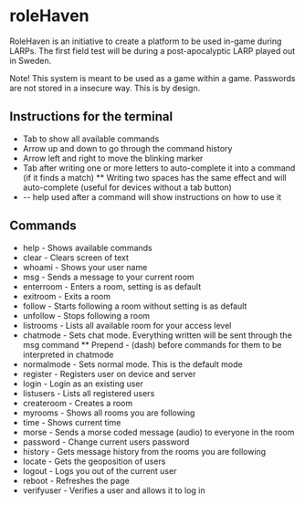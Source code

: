 # roleHaven
RoleHaven is an initiative to create a platform to be used in-game during LARPs. The first field test will be during a post-apocalyptic LARP played out in Sweden.

Note! This system is meant to be used as a game within a game. Passwords are not stored in a insecure way. This is by design. 

## Instructions for the terminal
* Tab to show all available commands
* Arrow up and down to go through the command history
* Arrow left and right to move the blinking marker
* Tab after writing one or more letters to auto-complete it into a command (if it finds a match)
** Writing two spaces has the same effect and will auto-complete (useful for devices without a tab button)
* -- help used after a command will show instructions on how to use it

## Commands
* help - Shows available commands
* clear - Clears screen of text
* whoami - Shows your user name
* msg - Sends a message to your current room
* enterroom - Enters a room, setting is as default
* exitroom - Exits a room
* follow - Starts following a room without setting is as default
* unfollow - Stops following a room
* listrooms - Lists all available room for your access level
* chatmode - Sets chat mode. Everything written will be sent through the msg command
** Prepend - (dash) before commands for them to be interpreted in chatmode
* normalmode - Sets normal mode. This is the default mode
* register - Registers user on device and server
* login - Login as an existing user
* listusers - Lists all registered users
* createroom - Creates a room
* myrooms - Shows all rooms you are following
* time - Shows current time
* morse - Sends a morse coded message (audio) to everyone in the room
* password - Change current users password
* history - Gets message history from the rooms you are following
* locate - Gets the geoposition of users
* logout - Logs you out of the current user
* reboot - Refreshes the page
* verifyuser - Verifies a user and allows it to log in